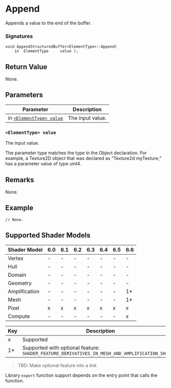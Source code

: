 # Append

Appends a value to the end of the buffer.

### Signatures

```syntax
void AppendStructuredBuffer<ElementType>::Append(
    in  ElementType     value );
```

## Return Value

None.

## Parameters

| Parameter | Description |
| - | - |
| in [`<ElementType> value`](#elementtype-value) | The input value. |

### `<ElementType> value`

The input value.

The parameter type matches the type in the Object declaration. For example, a Texture2D object that was declared as "Texture2d<uint4> myTexture;" has a parameter value of type uint4.

## Remarks

None.


## Example
```HLSL
// None.
```

## Supported Shader Models

| Shader Model | 6.0 | 6.1 | 6.2 | 6.3 | 6.4 | 6.5 | 6.6 |
| --- | --- | --- | --- | --- | --- | --- | --- |
| Vertex | - | - | - | - | - | - | - |
| Hull | - | - | - | - | - | - | - |
| Domain | - | - | - | - | - | - | - |
| Geometry | - | - | - | - | - | - | - |
| Amplification | - | - | - | - | - | - | 1* |
| Mesh | - | - | - | - | - | - | 1* |
| Pixel | x | x | x | x | x | x | x |
| Compute | - | - | - | - | - | - | x |

| Key | Description |
| - | - |
| x | Supported |
| 1* | Supported with optional feature: `SHADER_FEATURE_DERIVATIVES_IN_MESH_AND_AMPLIFICATION_SHADERS` |

>TBD: Make optional feature into a link

Library `export` function support depends on the entry point that calls the function.